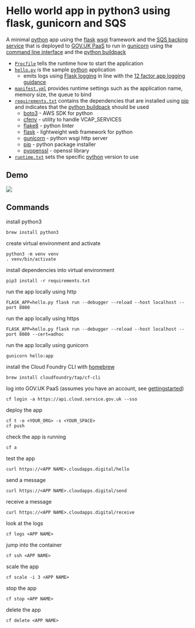 # Hello world app in python3 using flask, gunicorn and SQS

A minimal [python] app using the [flask] [wsgi] framework and the [SQS backing service] that is deployed to [GOV.UK PaaS] to run in [gunicorn] using the [command line interface] and the [python buildpack]

- [`Procfile`](Procfile) tells the runtime how to start the application 
- [`hello.py`](hello.py) is the sample [python] application
  - emits logs using [Flask logging] in line with the [12 factor app logging guidance]
- [`manifest.yml`](manifest.yml) provides runtime settings such as the application name, memory size, the queue to bind 
- [`requirements.txt`](requirements.txt) contains the dependencies that are installed using [pip] and indicates that the [python buildpack] should be used
  - [boto3] - AWS SDK for python
  - [cfenv] - utility to handle VCAP_SERVICES
  - [flake8] - python linter
  - [flask] - lightweight web framework for python
  - [gunicorn] - python wsgi http server
  - [pip] - python package installer
  - [pyopenssl] - openssl library 
- [`runtime.txt`](runtime.txt) sets the specific [python] version to use

## Demo

[![](python-flask-sqs.gif)](https://asciinema.org/a/XXXX?speed=4&size=medium&autoplay=1)

## Commands

install python3
```
brew install python3
```

create virtual environment and activate
```
python3 -m venv venv
. venv/bin/activate
```

install dependencies into virtual environment 
```
pip3 install -r requirements.txt
```

run the app locally using http
```
FLASK_APP=hello.py flask run --debugger --reload --host localhost --port 8080
```

run the app locally using https
```
FLASK_APP=hello.py flask run --debugger --reload --host localhost --port 8080 --cert=adhoc
```

run the app locally using gunicorn
```
gunicorn hello:app
```

install the Cloud Foundry CLI with [homebrew]

```
brew install cloudfoundry/tap/cf-cli
```

log into GOV.UK PaaS (assumes you have an account, see [gettingstarted])

```
cf login -a https://api.cloud.service.gov.uk --sso
```

deploy the app
```
cf t -o <YOUR_ORG> -s <YOUR_SPACE>
cf push
```

check the app is running
```
cf a
```

test the app
```
curl https://<APP NAME>.cloudapps.digital/hello
```

send a message
```
curl https://<APP NAME>.cloudapps.digital/send
```

receive a message
```
curl https://<APP NAME>.cloudapps.digital/receive
```

look at the logs
```
cf logs <APP NAME>
```

jump into the container

```
cf ssh <APP NAME>
```

scale the app
```
cf scale -i 3 <APP NAME>
```

stop the app
```
cf stop <APP NAME>
```

delete the app
```
cf delete <APP NAME>
```

[12 factor app logging guidance]: https://12factor.net/logs
[amazon_sqs_examples]: https://boto3.amazonaws.com/v1/documentation/api/latest/guide/sqs-examples.html
[boto3]: https://boto3.amazonaws.com/v1/documentation/api/latest/index.html
[cfenv]: https://github.com/jmcarp/py-cfenv
[command line interface]: https://docs.cloud.service.gov.uk/get_started.html#set-up-the-cloud-foundry-command-line
[flake8]: https://flake8.pycqa.org/en/latest/index.html
[Flask logging]: (https://flask.palletsprojects.com/en/1.1.x/logging/)
[flask]: https://flask.palletsprojects.com/en/1.1.x/
[flask]:https://palletsprojects.com/p/flask/
[gettingstarted]: https://www.cloud.service.gov.uk/get-started/
[GOV.UK PaaS]: https://docs.cloud.service.gov.uk
[gunicorn]: https://docs.gunicorn.org/en/stable/
[gunicorn]: https://gunicorn.org/
[homebrew]: https://brew.sh
[pip]: https://pip.pypa.io/en/stable/
[pyopenssl]: https://www.pyopenssl.org/en/stable/
[python buildpack]: https://docs.cloudfoundry.org/buildpacks/python/index.html
[python]: https://docs.python.org/3/
[SQS backing service]: https://docs.cloud.service.gov.uk/deploying_services/sqs/
[wsgi]: https://wsgi.readthedocs.io/en/latest/
